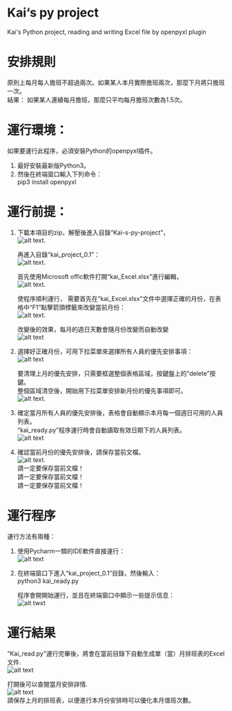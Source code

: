 # Kai‘s py project
 Kai's Python project, reading and writing Excel file by openpyxl plugin
 
# 安排規則
  原則上每月每人擔班不超過兩次。如果某人本月實際擔班兩次，那麼下月將只擔班一次。  
  結果： 如果某人連續每月擔班，那麼只平均每月擔班次數為1.5次。  

# 運行環境：
如果要運行此程序，必須安裝Python的openpyxl插件。
1. 最好安裝最新版Python3。
2. 然後在終端窗口輸入下列命令：  
   pip3 install openpyxl  

# 運行前提： 
1. 下載本項目的zip，解壓後進入目錄“Kai-s-py-project”，  
   ![alt text](https://github.com/HuGuo-UNC-Chapel-Hill/Kai-s-py-project/blob/main/Screenshots/Screen%20Shot%202022-07-14%20at%2011.04.30%20AM.png?raw=true).   
   
   再進入目錄“kai_project_0.1”：  
   ![alt text](https://github.com/HuGuo-UNC-Chapel-Hill/Kai-s-py-project/blob/main/Screenshots/Screen%20Shot%202022-07-14%20at%2011.04.36%20AM.png?raw=true).    
   
   首先使用Microsoft offic軟件打開“kai_Excel.xlsx"進行編輯，  
   ![alt text](https://github.com/HuGuo-UNC-Chapel-Hill/Kai-s-py-project/blob/main/Screenshots/Screen%20Shot%202022-07-14%20at%2010.56.26%20AM.png?raw=true).   
   
   使程序順利運行， 需要首先在“kai_Excel.xlsx"文件中選擇正確的月份，在表格中“F1”點擊箭頭標籤來改變當前月份：  
![alt text](https://github.com/HuGuo-UNC-Chapel-Hill/Kai-s-py-project/blob/main/Screenshots/Screen%20Shot%202022-07-14%20at%209.56.39%20AM.png?raw=true).   

   改變後的效果，每月的週日天數會隨月份改變而自動改變  
   ![alt text](https://github.com/HuGuo-UNC-Chapel-Hill/Kai-s-py-project/blob/main/Screenshots/Screen%20Shot%202022-07-14%20at%209.56.48%20AM.png?raw=true)

2. 選擇好正確月份，可用下拉菜單來選擇所有人員的優先安排事項：  
![alt text](https://github.com/HuGuo-UNC-Chapel-Hill/Kai-s-py-project/blob/main/Screenshots/Screen%20Shot%202022-07-14%20at%209.59.56%20AM.png?raw=true)  

   要清理上月的優先安排，只需要框選整個表格區域，按鍵盤上的“delete”按鍵。  
   整個區域清空後，開始用下拉菜單安排新月份的優先事項即可。  
![alt text](https://github.com/HuGuo-UNC-Chapel-Hill/Kai-s-py-project/blob/main/Screenshots/Screen%20Shot%202022-07-14%20at%2010.01.18%20AM.png?raw=true).    


3. 確定當月所有人員的優先安排後，表格會自動顯示本月每一個週日可用的人員列表。  
   “kai_ready.py”程序運行時會自動讀取有效日期下的人員列表。  
![alt text](https://github.com/HuGuo-UNC-Chapel-Hill/Kai-s-py-project/blob/main/Screenshots/Screen%20Shot%202022-07-14%20at%2010.00.36%20AM.png?raw=true)

4. 確認當前月份的優先安排後，請保存當前文檔。  
![alt text](/Screenshots/Screen%20Shot%202022-07-14%20at%2010.24.21%20AM.png?raw=true).   
請一定要保存當前文檔！  
請一定要保存當前文檔！  
請一定要保存當前文檔！  

#  運行程序 
   運行方法有兩種：  
1. 使用Pycharm一類的IDE軟件直接運行：  
   ![alt text](https://github.com/HuGuo-UNC-Chapel-Hill/Kai-s-py-project/blob/main/Screenshots/Screen%20Shot%202022-07-14%20at%2012.15.58%20PM.png?raw=true)
2. 在終端窗口下進入“kai_project_0.1”目錄，然後輸入：  
   python3 kai_ready.py
  
   程序會開開始運行，並且在終端窗口中顯示一些提示信息：  
   ![alt twxt](https://github.com/HuGuo-UNC-Chapel-Hill/Kai-s-py-project/blob/main/Screenshots/Screen%20Shot%202022-07-14%20at%2012.09.42%20PM.png?raw=true)   
  
#  運行結果  
   “Kai_read.py"運行完畢後，將會在當前目錄下自動生成單（當）月排班表的Excel文件.  
   ![alt text](https://github.com/HuGuo-UNC-Chapel-Hill/Kai-s-py-project/blob/main/Screenshots/Screen%20Shot%202022-07-14%20at%2011.08.26%20AM.png?raw=true)   
  
   打開後可以查閱當月安排詳情.  
   ![alt text](/Screenshots/Screen%20Shot%202022-07-14%20at%2010.03.19%20AM.png?raw=true)  
   請保存上月的排班表，以便進行本月份安排時可以優化本月值班次數。  
